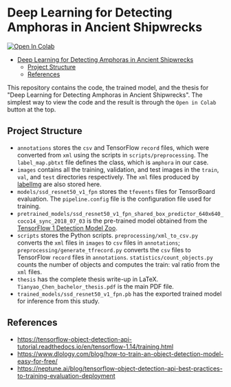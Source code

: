 # Deep Learning for Detecting Amphoras in Ancient Shipwrecks

[![Open In Colab](https://colab.research.google.com/assets/colab-badge.svg)](https://colab.research.google.com/github/tillchen/amphora_object_detection/blob/master/amphora_object_detection.ipynb)

* [Deep Learning for Detecting Amphoras in Ancient Shipwrecks](#deep-learning-for-detecting-amphoras-in-ancient-shipwrecks)
  * [Project Structure](#project-structure)
  * [References](#references)

This repository contains the code, the trained model, and the thesis for "Deep Learning for Detecting Amphoras in Ancient Shipwrecks". The simplest way to view the code and the result is through the `Open in Colab` button at the top.

## Project Structure

* `annotations` stores the `csv` and TensorFlow `record` files, which were converted from `xml` using the scripts in `scripts/preprocessing`. The `label_map.pbtxt` file defines the class, which is `amphora` in our case.
* `images` contains all the training, validation, and test images in the `train`, `val`, and `test` directories respectively. The `xml` files produced by [labelImg](https://github.com/tzutalin/labelImg) are also stored here.
* `models/ssd_resnet50_v1_fpn` stores the `tfevents` files for TensorBoard evaluation. The `pipeline.config` file is the configuration file used for training.
* `pretrained_models/ssd_resnet50_v1_fpn_shared_box_predictor_640x640_coco14_sync_2018_07_03` is the pre-trained model obtained from the [TensorFlow 1 Detection Model Zoo](https://github.com/tensorflow/models/blob/master/research/object_detection/g3doc/tf1_detection_zoo.md).
* `scripts` stores the Python scripts. `preprocessing/xml_to_csv.py` converts the `xml` files in `images` to `csv` files in `annotations`; `preprocessing/generate_tfrecord.py` converts the `csv` files to TensorFlow `record` files in `annotations`. `statistics/count_objects.py` counts the number of objects and computes the train: val ratio from the `xml` files.
* `thesis` has the complete thesis write-up in LaTeX. `Tianyao_Chen_bachelor_thesis.pdf` is the main PDF file.
* `trained_models/ssd_resnet50_v1_fpn.pb` has the exported trained model for inference from this study.

## References

* <https://tensorflow-object-detection-api-tutorial.readthedocs.io/en/tensorflow-1.14/training.html>
* <https://www.dlology.com/blog/how-to-train-an-object-detection-model-easy-for-free/>
* <https://neptune.ai/blog/tensorflow-object-detection-api-best-practices-to-training-evaluation-deployment>
